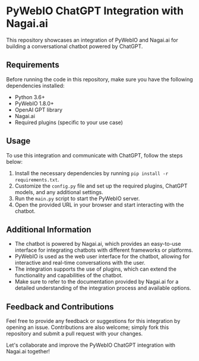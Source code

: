 # PyWebIO ChatGPT Integration with Nagai.ai

This repository showcases an integration of PyWebIO and Nagai.ai for building a conversational chatbot powered by ChatGPT.

## Requirements

Before running the code in this repository, make sure you have the following dependencies installed:

- Python 3.6+
- PyWebIO 1.8.0+
- OpenAI GPT library
- Nagai.ai
- Required plugins (specific to your use case)

## Usage

To use this integration and communicate with ChatGPT, follow the steps below:

1. Install the necessary dependencies by running `pip install -r requirements.txt`.
2. Customize the `config.py` file and set up the required plugins, ChatGPT models, and any additional settings.
3. Run the `main.py` script to start the PyWebIO server.
4. Open the provided URL in your browser and start interacting with the chatbot.

## Additional Information

- The chatbot is powered by Nagai.ai, which provides an easy-to-use interface for integrating chatbots with different frameworks or platforms.
- PyWebIO is used as the web user interface for the chatbot, allowing for interactive and real-time conversations with the user.
- The integration supports the use of plugins, which can extend the functionality and capabilities of the chatbot.
- Make sure to refer to the documentation provided by Nagai.ai for a detailed understanding of the integration process and available options.

## Feedback and Contributions

Feel free to provide any feedback or suggestions for this integration by opening an issue. Contributions are also welcome; simply fork this repository and submit a pull request with your changes.

Let's collaborate and improve the PyWebIO ChatGPT integration with Nagai.ai together!
